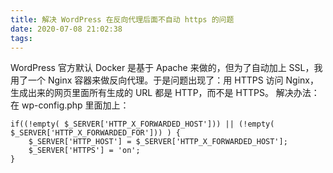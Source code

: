 ```yaml
---
title: 解决 WordPress 在反向代理后面不自动 https 的问题
date: 2020-07-08 21:02:38
tags:
---
```


WordPress 官方默认 Docker 是基于 Apache 来做的，但为了自动加上 SSL，我用了一个 Nginx 容器来做反向代理。于是问题出现了：用 HTTPS 访问 Nginx，生成出来的网页里面所有生成的 URL 都是 HTTP，而不是 HTTPS。
解决办法：在 wp-config.php 里面加上：
```
if((!empty( $_SERVER['HTTP_X_FORWARDED_HOST'])) || (!empty( $_SERVER['HTTP_X_FORWARDED_FOR'])) ) {
    $_SERVER['HTTP_HOST'] = $_SERVER['HTTP_X_FORWARDED_HOST'];
    $_SERVER['HTTPS'] = 'on';
}
```
